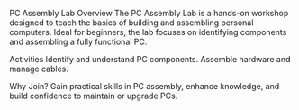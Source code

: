 PC Assembly Lab
Overview
The PC Assembly Lab is a hands-on workshop designed to teach the basics of building and assembling personal computers. 
Ideal for beginners, the lab focuses on identifying components and assembling a fully functional PC.

Activities
Identify and understand PC components.
Assemble hardware and manage cables.

Why Join?
Gain practical skills in PC assembly, enhance knowledge, and build confidence to maintain or upgrade PCs.

